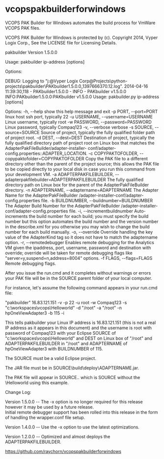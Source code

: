 vcopspakbuilderforwindows
=========================

VCOPS PAK Builder for Windows automates the build process for VmWare VCOPS PAK files.

VCOPS PAK Builder for Windows is protected by (c). Copyright 2014, Vyper Logix Corp., See the LICENSE file for Licensing Details.

pakbuilder Version 1.5.0.0

Usage: pakbuilder ip-address [options]

Options:

DEBUG: Logging to "j:\@Vyper Logix Corp\@Projects\python-projects\pakbuilder\PAKbuilder1.5.0.0_1397666370.12.log".
2014-04-16 11:39:30,118 - PAKbuilder1.5.0.0 - INFO - PAKbuilder v1.5.0.0
INFO:PAKbuilder1.5.0.0:PAKbuilder v1.5.0.0
Usage: pakbuilder.py ip-address [options]

Options:
  -h, --help            show this help message and exit
  -p PORT, --port=PORT  linux host ssh port, typically 22
  -u USERNAME, --username=USERNAME
                        Linux username, typically root
  -w PASSWORD, --password=PASSWORD
                        Linux password, typically Compaq123
  -v, --verbose         verbose
  -s SOURCE, --source=SOURCE
                        Source of project, typically the fully qualified
                        folder path of project root.
  -d DEST, --dest=DEST  Destination of project, typically the fully qualified
                        directory path of project root on Linux box that
                        matches the AdapterPakFileBuilder/adapter-installer-
                        conf/adapter-config.properties::ADAPTER_LOCATION.
  -c COPYPAKTOFOLDER, --copypaktofolder=COPYPAKTOFOLDER
                        Copy the PAK file to a different directory other than
                        the parent of the project source; this allows the PAK
                        file to be copied directly to your local disk in case
                        you run this command from your development VM.
  -a ADAPTERPAKFILEBUILDER, --adapterpakfilebuilder=ADAPTERPAKFILEBUILDER
                        The fully qualified directory path on Linux box for
                        the parent of the AdapterPakFileBuilder directory.
  -n ADAPTERNAME, --adaptername=ADAPTERNAME
                        The Adapter Name for the AdapterPakFileBuilder
                        /adapter-installer-conf/adapter-config.properties
                        file.
  -b BUILDNUMBER, --buildnumber=BUILDNUMBER
                        The Adapter Build Number for the AdapterPakFileBuilder
                        /adapter-installer-conf/adapter-config.properties
                        file.
  -i, --incrementbuildnumber
                        Auto-increments the build number for each build; you
                        must specify the build number but this option
                        automates the build number and the version number in
                        the describe.xml for you otherwise you may wish to
                        change the build number for each build manually.
  -o, --override        Override handling the key value of the AdapterKind tag
                        so it does not have to match the adaptername option.
  -r, --remotedebugger  Enables remote debugging for the Analytics VM given
                        the ipaddress, port, username, password and
                        destination with override; override will be taken for
                        remote debugging flags like
                        "server=y,suspend=n,address=8004" options.
  -f FLAGS, --flags=FLAGS
                        Remote debugging flags.

After you issue the run.cmd and it completes without warnings or errors your PAK file will be in the SOURCE parent folder of your local computer.

For instance, let's assume the following command appears in your run.cmd file:

"pakbuilder" 16.83.121.151 -v -p 22 -u root -w Compaq123 -s "c:\workspaces\vcops\Helloworld" -d "/root" -a "/root" -n hpOneViewAdapter3 -b 115 -i

This tells pakbuilder your Linux IP address is 16.83.121.151 (this is not a real IP address as it appears in this document) and the username is root
with password of Compaq123 with your Eclipse SOURCE of "c:\workspaces\vcops\Helloworld" and DEST on Linux box of "/root" and ADAPTERPAKFILEBUILDER
in "/root" and ADAPTERNAME of hpOneViewAdapter3 with BUILDNUMBER of 115.

The SOURCE must be a valid Eclipse project.

The JAR file must be in SOURCE\build\deploy\ADAPTERNAME.jar.

The PAK file will appear in SOURCE\.. which is SOURCE without the \Helloworld using this example.

Change Log:

Version 1.5.0.0 -- The -x option is no longer required for this release however it may be used by a future release.  
                   Initial remote debugger support has been rolled into this release in the form of handling the wrapper.conf file setup.

Version 1.4.0.0 -- Use the -x option to use the latest optimizations.

Version 1.2.0.0 -- Optimized and almost deploys the ADAPTERPAKFILEBUILDER.

https://github.com/raychorn/vcopspakbuilderforwindows
